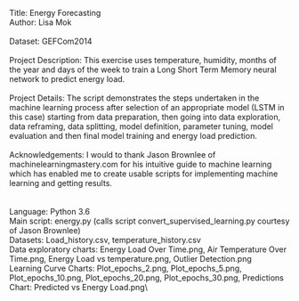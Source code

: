 Title: Energy Forecasting\
Author: Lisa Mok\
\
Dataset: GEFCom2014\
\
Project Description: This exercise uses temperature, humidity, months of the year and days of the week to train a Long Short Term Memory neural network to predict energy load. \
\
Project Details: The script demonstrates the steps undertaken in the machine learning process after selection of an appropriate model (LSTM in this case) starting from data preparation, then going into data exploration, data reframing, data splitting, model definition, parameter tuning, model evaluation and then final model training and energy load prediction.\
\
Acknowledgements: I would to thank Jason Brownlee of machinelearningmastery.com for his intuitive guide to machine learning which has enabled me to create usable scripts for implementing machine learning and getting results.\
\
\
Language: Python 3.6\
Main script: energy.py (calls script convert_supervised_learning.py courtesy of Jason Brownlee)\
Datasets: Load_history.csv, temperature_history.csv\
Data exploratory charts: Energy Load Over Time.png, Air Temperature Over Time.png, Energy Load vs temperature.png, Outlier Detection.png\
Learning Curve Charts: Plot_epochs_2.png, Plot_epochs_5.png, Plot_epochs_10.png, Plot_epochs_20.png, Plot_epochs_30.png,
Predictions Chart: Predicted vs Energy Load.png\


